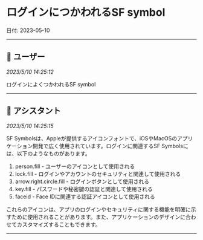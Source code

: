 # ログインにつかわれるSF symbol

日付: 2023-05-10

---

## 👤 ユーザー
*2023/5/10 14:25:12*

ログインによくつかわれるSF symbol

---

## 🤖 アシスタント
*2023/5/10 14:25:15*

SF Symbolsは、Appleが提供するアイコンフォントで、iOSやMacOSのアプリケーション開発で広く使用されています。ログインに関連するSF Symbolsには、以下のようなものがあります。

1. person.fill - ユーザーのアイコンとして使用される
2. lock.fill - ログインやアカウントのセキュリティと関連して使用される
3. arrow.right.circle.fill - ログインボタンとして使用される
4. key.fill - パスワードや秘密鍵の認証と関連して使用される
5. faceid - Face IDに関連する認証アイコンとして使用される

これらのアイコンは、アプリのログインやセキュリティに関する機能を明確に示すために使用されることがあります。また、アプリケーションのデザインに合わせてカスタマイズすることもできます。

---
